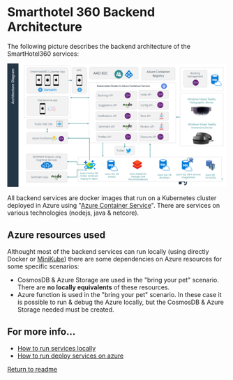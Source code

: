# Smarthotel 360 Backend Architecture

The following picture describes the backend architecture of the SmartHotel360 services:

![Architecture diagram](./architecture.png)

All backend services are docker images that run on a Kubernetes cluster deployed in Azure using "[Azure Container Service](https://azure.microsoft.com/en-us/services/container-service/)". There are services on various technologies (nodejs, java & netcore).

## Azure resources used

Althought most of the backend services can run locally (using directly Docker or [MiniKube](https://github.com/kubernetes/minikube)) there are some dependencies on Azure resources for some specific scenarios:

* CosmosDB & Azure Storage are used in the "bring your pet" scenario. There are **no locally equivalents** of these resources.
* Azure function is used in the "bring your pet" scenario. In these case it is possible to run & debug the Azure locally, but the CosmosDB & Azure Storage needed must be created.

## For more info...

* [How to run services locally](./run-locally.md)
* [How to run deploy services on azure](./run-azure.md)

[Return to readme](../README.md)
